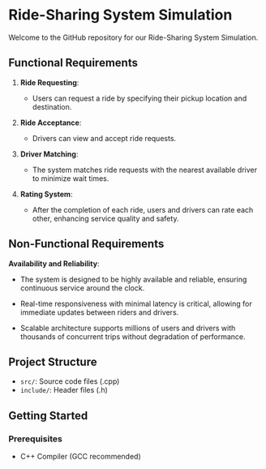 # Ride-Sharing System Simulation

Welcome to the GitHub repository for our Ride-Sharing System Simulation.

## Functional Requirements

1. **Ride Requesting**:
   - Users can request a ride by specifying their pickup location and destination.
   
2. **Ride Acceptance**:
   - Drivers can view and accept ride requests.

3. **Driver Matching**:
   - The system matches ride requests with the nearest available driver to minimize wait times.

4. **Rating System**:
   - After the completion of each ride, users and drivers can rate each other, enhancing service quality and safety.

## Non-Functional Requirements

 **Availability and Reliability**:
   - The system is designed to be highly available and reliable, ensuring continuous service around the clock.


   - Real-time responsiveness with minimal latency is critical, allowing for immediate updates between riders and drivers.


   - Scalable architecture supports millions of users and drivers with thousands of concurrent trips without degradation of performance.



## Project Structure

- `src/`: Source code files (.cpp)
- `include/`: Header files (.h)


## Getting Started

### Prerequisites

- C++ Compiler (GCC recommended)


